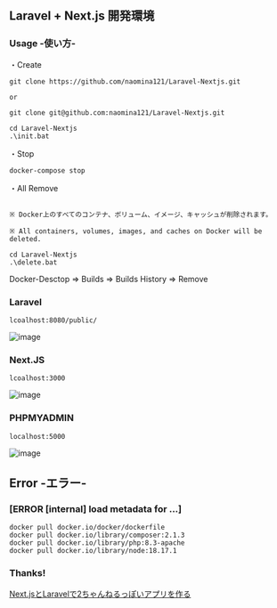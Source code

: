 ## Laravel + Next.js 開発環境

### Usage -使い方-

・Create

```
git clone https://github.com/naomina121/Laravel-Nextjs.git

or

git clone git@github.com:naomina121/Laravel-Nextjs.git

cd Laravel-Nextjs
.\init.bat
```

・Stop

```
docker-compose stop
```

・All Remove

```

※ Docker上のすべてのコンテナ、ボリューム、イメージ、キャッシュが削除されます。

※ All containers, volumes, images, and caches on Docker will be deleted.

cd Laravel-Nextjs
.\delete.bat
```

Docker-Desctop => Builds => Builds History => Remove

### Laravel

```
lcoalhost:8080/public/
```

![image](https://github.com/naomina121/Laravel-Nextjs/assets/145886100/cd3466e6-468b-4279-940f-b50fdef524fb)


### Next.JS

```
lcoalhost:3000
```

![image](https://github.com/naomina121/Laravel-Nextjs/assets/145886100/eaf55e7c-ab61-4e50-ac12-8396e1426de5)



### PHPMYADMIN

```
localhost:5000
```

![image](https://github.com/naomina121/Laravel-Nextjs/assets/145886100/2cc9a444-6b23-4247-bb1f-746ddd93cc1e)


## Error -エラー-

### [ERROR [internal] load metadata for ...]

```
docker pull docker.io/docker/dockerfile
docker pull docker.io/library/composer:2.1.3
docker pull docker.io/library/php:8.3-apache
docker pull docker.io/library/node:18.17.1
```

### Thanks!

[Next.jsとLaravelで2ちゃんねるっぽいアプリを作る](https://zenn.dev/ponta/books/95e0984aa9dcbd)
